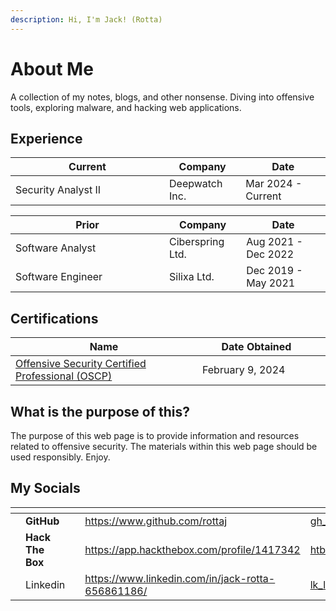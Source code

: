 ```yaml
---
description: Hi, I'm Jack! (Rotta)
---
```


# About Me

A collection of my notes, blogs, and other nonsense. Diving into offensive tools, exploring malware, and hacking web applications.

## Experience

<table><thead><tr><th width="230">Current</th><th>Company</th><th>Date</th></tr></thead><tbody><tr><td>Security Analyst II</td><td>Deepwatch Inc.</td><td>Mar 2024 - Current</td></tr></tbody></table>

<table><thead><tr><th width="230">Prior</th><th>Company</th><th>Date</th></tr></thead><tbody><tr><td>Software Analyst</td><td>Ciberspring Ltd.</td><td>Aug 2021 - Dec 2022</td></tr><tr><td>Software Engineer</td><td>Silixa Ltd.</td><td>Dec 2019 - May 2021</td></tr></tbody></table>

## Certifications

<table><thead><tr><th width="457">Name</th><th width="266">Date Obtained</th><th data-hidden></th></tr></thead><tbody><tr><td><a href="https://www.credential.net/e111079c-1b02-4fbb-960c-5d2a582d023b#gs.4w27cb">Offensive Security Certified Professional (OSCP)</a></td><td>February 9, 2024</td><td></td></tr></tbody></table>

## What is the purpose of this?

The purpose of this web page is to provide information and resources related to offensive security. The materials within this web page should be used responsibly. Enjoy.

## My Socials

<table data-view="cards"><thead><tr><th></th><th></th><th></th><th data-hidden data-card-target data-type="content-ref"></th><th data-hidden data-card-cover data-type="files"></th></tr></thead><tbody><tr><td></td><td><strong>GitHub</strong></td><td></td><td><a href="https://www.github.com/rottaj">https://www.github.com/rottaj</a></td><td><a href=".gitbook/assets/gh_logo.png">gh_logo.png</a></td></tr><tr><td></td><td><strong>Hack The Box</strong></td><td></td><td><a href="https://app.hackthebox.com/profile/1417342">https://app.hackthebox.com/profile/1417342</a></td><td><a href=".gitbook/assets/htb_logo.webp">htb_logo.webp</a></td></tr><tr><td></td><td>Linkedin</td><td></td><td><a href="https://www.linkedin.com/in/jack-rotta-656861186/">https://www.linkedin.com/in/jack-rotta-656861186/</a></td><td><a href=".gitbook/assets/lk_logo.png">lk_logo.png</a></td></tr></tbody></table>
